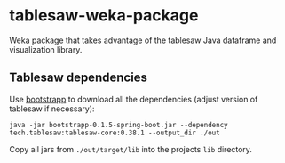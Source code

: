 # tablesaw-weka-package
Weka package that takes advantage of the tablesaw Java dataframe and visualization library.

## Tablesaw dependencies

Use [bootstrapp](https://github.com/fracpete/bootstrapp) to download all
the dependencies (adjust version of tablesaw if necessary):

```commandline
java -jar bootstrapp-0.1.5-spring-boot.jar --dependency tech.tablesaw:tablesaw-core:0.38.1 --output_dir ./out
```

Copy all jars from `./out/target/lib` into the projects `lib` directory.
